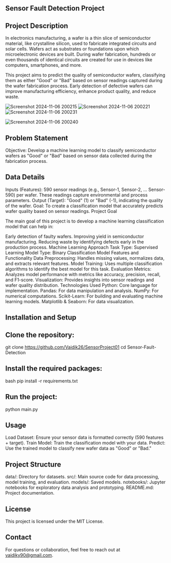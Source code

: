 ## Sensor Fault Detection Project

## Project Description

In electronics manufacturing, a wafer is a thin slice of semiconductor material, like crystalline silicon, used to fabricate integrated circuits and solar cells. Wafers act as substrates or foundations upon which microelectronic devices are built. During wafer fabrication, hundreds or even thousands of identical circuits are created for use in devices like computers, smartphones, and more.

This project aims to predict the quality of semiconductor wafers, classifying them as either "Good" or "Bad" based on sensor readings captured during the wafer fabrication process. Early detection of defective wafers can improve manufacturing efficiency, enhance product quality, and reduce waste.


![Screenshot 2024-11-06 200215](https://github.com/user-attachments/assets/0b706b28-ae8c-42cb-8937-0f23ac2c72ef)  ![Screenshot 2024-11-06 200221](https://github.com/user-attachments/assets/7bd7db70-85f3-4b64-ad10-92995d3e2c8a) ![Screenshot 2024-11-06 200231](https://github.com/user-attachments/assets/bd302299-2686-422b-a865-ca61c116186c)


![Screenshot 2024-11-06 200240](https://github.com/user-attachments/assets/f690acd9-8011-4ce5-9c4a-3c507ed9798a)



## Problem Statement

Objective: Develop a machine learning model to classify semiconductor wafers as "Good" or "Bad" based on sensor data collected during the fabrication process.

## Data Details

Inputs (Features): 590 sensor readings (e.g., Sensor-1, Sensor-2, ... Sensor-590) per wafer. These readings capture environmental and process parameters.
Output (Target): "Good" (1) or "Bad" (-1), indicating the quality of the wafer.
Goal: To create a classification model that accurately predicts wafer quality based on sensor readings.
Project Goal

The main goal of this project is to develop a machine learning classification model that can help in:

Early detection of faulty wafers.
Improving yield in semiconductor manufacturing.
Reducing waste by identifying defects early in the production process.
Machine Learning Approach
Task Type: Supervised Learning
Model Type: Binary Classification Model
Features and Functionality
Data Preprocessing: Handles missing values, normalizes data, and extracts relevant features.
Model Training: Uses multiple classification algorithms to identify the best model for this task.
Evaluation Metrics: Analyzes model performance with metrics like accuracy, precision, recall, and F1-score.
Visualization: Provides insights into sensor readings and wafer quality distribution.
Technologies Used
Python: Core language for implementation.
Pandas: For data manipulation and analysis.
NumPy: For numerical computations.
Scikit-Learn: For building and evaluating machine learning models.
Matplotlib & Seaborn: For data visualization.

## Installation and Setup

## Clone the repository:
git clone https://github.com/Vaidik26/SensorProject01
cd Sensor-Fault-Detection

## Install the required packages:
bash
pip install -r requirements.txt

## Run the project:
python main.py

## Usage
Load Dataset: Ensure your sensor data is formatted correctly (590 features + target).
Train Model: Train the classification model with your data.
Predict: Use the trained model to classify new wafer data as "Good" or "Bad."

## Project Structure
data/: Directory for datasets.
src/: Main source code for data processing, model training, and evaluation.
models/: Saved models.
notebooks/: Jupyter notebooks for exploratory data analysis and prototyping.
README.md: Project documentation.

## License
This project is licensed under the MIT License.

## Contact
For questions or collaboration, feel free to reach out at vaidiky90@gmail.com.
